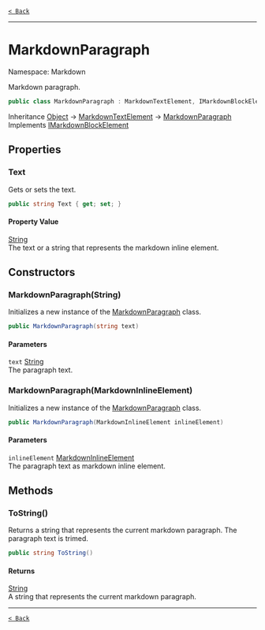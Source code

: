 [`< Back`](./)

---

# MarkdownParagraph

Namespace: Markdown

Markdown paragraph.

```csharp
public class MarkdownParagraph : MarkdownTextElement, IMarkdownBlockElement
```

Inheritance [Object](https://docs.microsoft.com/en-us/dotnet/api/system.object) → [MarkdownTextElement](./markdown.markdowntextelement) → [MarkdownParagraph](./markdown.markdownparagraph)<br>
Implements [IMarkdownBlockElement](./markdown.imarkdownblockelement)

## Properties

### **Text**

Gets or sets the text.

```csharp
public string Text { get; set; }
```

#### Property Value

[String](https://docs.microsoft.com/en-us/dotnet/api/system.string)<br>
The text or a string that represents the markdown inline element.

## Constructors

### **MarkdownParagraph(String)**

Initializes a new instance of the [MarkdownParagraph](./markdown.markdownparagraph) class.

```csharp
public MarkdownParagraph(string text)
```

#### Parameters

`text` [String](https://docs.microsoft.com/en-us/dotnet/api/system.string)<br>
The paragraph text.

### **MarkdownParagraph(MarkdownInlineElement)**

Initializes a new instance of the [MarkdownParagraph](./markdown.markdownparagraph) class.

```csharp
public MarkdownParagraph(MarkdownInlineElement inlineElement)
```

#### Parameters

`inlineElement` [MarkdownInlineElement](./markdown.markdowninlineelement)<br>
The paragraph text as markdown inline element.

## Methods

### **ToString()**

Returns a string that represents the current markdown paragraph.
 The paragraph text is trimed.

```csharp
public string ToString()
```

#### Returns

[String](https://docs.microsoft.com/en-us/dotnet/api/system.string)<br>
A string that represents the current markdown paragraph.

---

[`< Back`](./)
